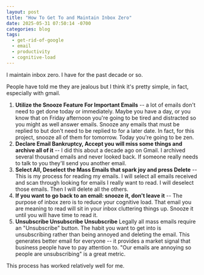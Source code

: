 ```yaml
---
layout: post
title: "How To Get To and Maintain Inbox Zero"
date: 2025-05-31 07:50:14 -0700
categories: blog
tags: 
  - get-rid-of-google
  - email
  - productivity
  - cognitive-load
---
```


I maintain inbox zero. I have for the past decade or so. 

People have told me they are jealous but I think it's pretty simple, in fact, especially with gmail. 

1. **Utilize the Snooze Feature For Important Emails** -- a lot of emails don't need to get done today or immediately. Maybe you have a day, or you know that on Friday afternoon you're going to be tired and distracted so you might as well answer emails. Snooze any emails that must be replied to but don't need to be replied to for a later date. In fact, for this project, snooze all of them for tomorrow. Today you're going to be zen.
2. **Declare Email Bankruptcy, Accept you will miss some things and archive all of it** -- I did this about a decade ago on Gmail. I archived several thousand emails and never looked back. If someone really needs to talk to you they'll send you another email. 
3. **Select All, Deselect the Mass Emails that spark joy and press Delete** -- This is my process for reading my emails. I will select all emails received and scan through looking for emails I really want to read. I will deselect those emails. Then I will delete all the others. 
4. **If you want to go back to an email: snooze it, don't leave it** -- The purpose of inbox zero is to reduce your cognitive load. That email you are meaning to read will sit in your inbox cluttering things up. Snooze it until you will have time to read it. 
5. **Unsubscribe Unsubscribe Unsubscribe** Legally all mass emails require an "Unsubscribe" button. The habit you want to get into is unsubscribing rather than being annoyed and deleting the email. This generates better email for everyone -- it provides a market signal that business people have to pay attention to. "Our emails are annoying so people are unsubscribing" is a great metric. 

This process has worked relatively well for me.